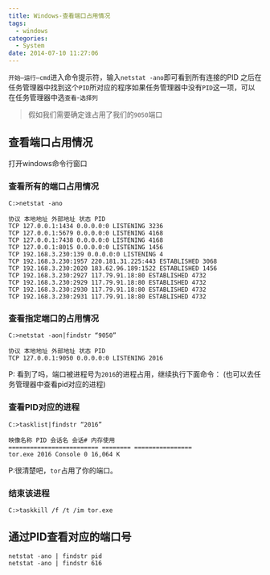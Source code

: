 ```yaml
---
title: Windows-查看端口占用情况
tags:
  - windows
categories:
  - System
date: 2014-07-10 11:27:06
---
```

`开始–运行–cmd`进入命令提示符，输入`netstat -ano`即可看到所有连接的PID 之后在任务管理器中找到这个`PID`所对应的程序如果任务管理器中没有`PID`这一项，可以在任务管理器中选`查看`-`选择列`

> 假如我们需要确定谁占用了我们的`9050`端口

## 查看端口占用情况

打开windows命令行窗口

### 查看所有的端口占用情况

```
C:>netstat -ano

协议 本地地址 外部地址 状态 PID
TCP 127.0.0.1:1434 0.0.0.0:0 LISTENING 3236
TCP 127.0.0.1:5679 0.0.0.0:0 LISTENING 4168
TCP 127.0.0.1:7438 0.0.0.0:0 LISTENING 4168
TCP 127.0.0.1:8015 0.0.0.0:0 LISTENING 1456
TCP 192.168.3.230:139 0.0.0.0:0 LISTENING 4
TCP 192.168.3.230:1957 220.181.31.225:443 ESTABLISHED 3068
TCP 192.168.3.230:2020 183.62.96.189:1522 ESTABLISHED 1456
TCP 192.168.3.230:2927 117.79.91.18:80 ESTABLISHED 4732
TCP 192.168.3.230:2929 117.79.91.18:80 ESTABLISHED 4732
TCP 192.168.3.230:2930 117.79.91.18:80 ESTABLISHED 4732
TCP 192.168.3.230:2931 117.79.91.18:80 ESTABLISHED 4732
```

### 查看指定端口的占用情况

```
C:>netstat -aon|findstr “9050”

协议 本地地址 外部地址 状态 PID
TCP 127.0.0.1:9050 0.0.0.0:0 LISTENING 2016
```

P: 看到了吗，端口被进程号为`2016`的进程占用，继续执行下面命令： (也可以去任务管理器中查看pid对应的进程)

### 查看PID对应的进程

```
C:>tasklist|findstr “2016”

映像名称 PID 会话名 会话# 内存使用
========================= ======== ================
tor.exe 2016 Console 0 16,064 K
```

P:很清楚吧，`tor`占用了你的端口。

### 结束该进程

```
C:>taskkill /f /t /im tor.exe
```

## 通过PID查看对应的端口号

```
netstat -ano | findstr pid
netstat -ano | findstr 616
```
